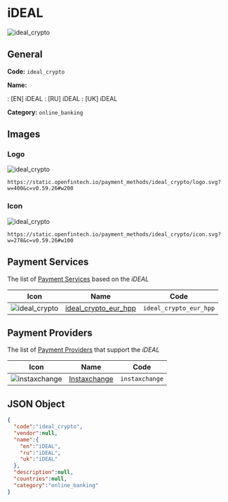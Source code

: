 
# iDEAL 
![ideal_crypto](https://static.openfintech.io/payment_methods/ideal_crypto/logo.svg?w=400&c=v0.59.26#w200)  

## General 
**Code:** `ideal_crypto` 
 
**Name:** 
 
:	[EN] iDEAL 
:	[RU] iDEAL 
:	[UK] iDEAL 
 
**Category:** `online_banking` 
 

## Images 

### Logo 
![ideal_crypto](https://static.openfintech.io/payment_methods/ideal_crypto/logo.svg?w=400&c=v0.59.26#w200)  

```
https://static.openfintech.io/payment_methods/ideal_crypto/logo.svg?w=400&c=v0.59.26#w200
```  

### Icon 
![ideal_crypto](https://static.openfintech.io/payment_methods/ideal_crypto/icon.svg?w=278&c=v0.59.26#w100)  

```
https://static.openfintech.io/payment_methods/ideal_crypto/icon.svg?w=278&c=v0.59.26#w100
```  

## Payment Services 
 
The list of [Payment Services](/payment-services/) based on the _iDEAL_ 

|Icon|Name|Code| 
|:---:|:---:|:---:| 
|![ideal_crypto](https://static.openfintech.io/payment_methods/ideal_crypto/icon.svg?w=278&c=v0.59.26#w100) |[ideal_crypto_eur_hpp](/payment-services/ideal_crypto_eur_hpp/)|`ideal_crypto_eur_hpp`| 
 

## Payment Providers 
 
The list of [Payment Providers](/payment-providers/) that support the _iDEAL_ 

|Icon|Name|Code| 
|:---:|:---:|:---:| 
|![instaxchange](https://static.openfintech.io/payment_providers/instaxchange/icon.png?w=278&c=v0.59.26#w100) |[Instaxchange](/payment-providers/instaxchange/)|`instaxchange`| 
 

## JSON Object 

```json
{
  "code":"ideal_crypto",
  "vendor":null,
  "name":{
    "en":"iDEAL",
    "ru":"iDEAL",
    "uk":"iDEAL"
  },
  "description":null,
  "countries":null,
  "category":"online_banking"
}
```  
